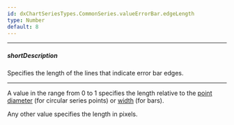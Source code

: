 ```yaml
---
id: dxChartSeriesTypes.CommonSeries.valueErrorBar.edgeLength
type: Number
default: 8
---
```

---
##### shortDescription
Specifies the length of the lines that indicate error bar edges.

---
A value in the range from 0 to 1 specifies the length relative to the [point diameter](/api-reference/20%20Data%20Visualization%20Widgets/dxChart/5%20Series%20Types/CommonSeries/point/size.md '/Documentation/ApiReference/Data_Visualization_Widgets/dxChart/Configuration/commonSeriesSettings/point/#size') (for circular series points) or [width](/api-reference/20%20Data%20Visualization%20Widgets/dxChart/5%20Series%20Types/CommonSeries/barWidth.md '/Documentation/ApiReference/Data_Visualization_Widgets/dxChart/Configuration/commonSeriesSettings/#barWidth') (for bars).

Any other value specifies the length in pixels.